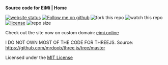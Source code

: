 **Source code for EiMi | Home**

[![website status](https://img.shields.io/website?down_color=red&down_message=currently%20down&style=for-the-badge&up_color=%233ec300&up_message=online&url=http%3A%2F%2Feimi.online)](http://eimi.online)
[![Follow me on github](https://img.shields.io/github/followers/miyamura80?style=for-the-badge)](https://github.com/Miyamura80)
![fork this repo](https://img.shields.io/github/forks/miyamura80/miyamura80.github.io?color=%23058ed9&style=for-the-badge)
![watch this repo](https://img.shields.io/github/watchers/miyamura80/miyamura80.github.io?color=058ed9&style=for-the-badge)
[![license](https://img.shields.io/github/license/miyamura80/miyamura80.github.io?color=058ed9&style=for-the-badge)](LICENSE)
![repo size](https://img.shields.io/github/repo-size/miyamura80/miyamura80.github.io?color=058ed9&style=for-the-badge)

Check out the site now on custom domain: [eimi.online](http://eimi.online)


I DO NOT OWN MOST OF THE CODE FOR THREEJS. Source: https://github.com/mrdoob/three.js/tree/master


Licensed under the [MIT License](LICENSE)
